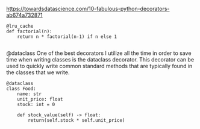 https://towardsdatascience.com/10-fabulous-python-decorators-ab674a732871

```
@lru_cache
def factorial(n):
    return n * factorial(n-1) if n else 1
    
```


@dataclass
One of the best decorators I utilize all the time in order to save time when writing classes is the dataclass decorator. This decorator can be used to quickly write common standard methods that are typically found in the classes that we write.

```
@dataclass
class Food:
    name: str
    unit_price: float
    stock: int = 0
        
    def stock_value(self) -> float:
        return(self.stock * self.unit_price)
        
```

